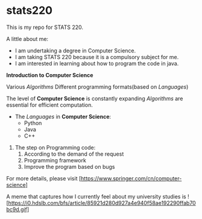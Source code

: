 # stats220

This is my repo for STATS 220. 

A little about me:

- I am undertaking a degree in Computer Science.
- I am taking STATS 220 because it is a compulsory subject for me.
- I am interested in learning about how to program the code in java.

**Introduction to Computer Science**

Various _Algorithms_
Different programming formats(based on _Languages_)

The level of **Computer Science** is constantly expanding
_Algorithms_ are essential for efficient computation.

- The _Languages_ in **Computer Science**:
  - Python
  - Java
  - C++

1. The step on Programming code:
   1. According to the demand of the request
   2. Programming framework
   3. Improve the program based on bugs

For more details, please visit [https://www.springer.com/cn/computer-science]

A meme that captures how I currently feel about my university studies is ![https://i0.hdslb.com/bfs/article/85921d280d927a4e940f58ae192290ffab70bc9d.gif]
